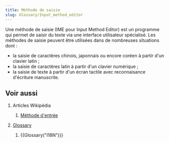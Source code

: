 ```yaml
---
title: Méthode de saisie
slug: Glossary/Input_method_editor
---
```


Une méthode de saisie (IME pour Input Method Editor) est un programme qui permet de saisir du texte via une interface utilisateur spécialisé. Les méthodes de saisie peuvent être utilisées dans de nombreuses situations dont :

- la saisie de caractères chinois, japonnais ou encore coréen à partir d'un clavier latin ;
- la saisie de caractères latin à partir d'un clavier numérique ;
- la saisie de texte à partir d'un écran tactile avec reconnaisance d'écriture manuscrite.

## Voir aussi

1. Articles Wikipédia

   1. [Méthode d'entrée](https://fr.wikipedia.org/wiki/Méthode_d'entrée)

2. [Glossary](/fr/docs/Glossary)

   1. {{Glossary("I18N")}}
